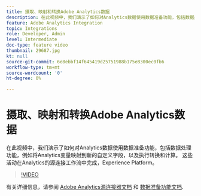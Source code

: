 ```yaml
---
title: 摄取、映射和转换Adobe Analytics数据
description: 在此视频中，我们演示了如何对Analytics数据使用数据准备功能，包括数据处理功能，例如将Analytics变量映射到新的自定义字段，以及执行转换和计算。 这些活动在Analytics的源连接工作流中完成，Experience Platform。
feature: Adobe Analytics Integration
topic: Integrations
role: Developer, Admin
level: Intermediate
doc-type: feature video
thumbnail: 29687.jpg
kt: null
source-git-commit: 6e8ebbf14f645419d25751988b175e8300ec0fb6
workflow-type: tm+mt
source-wordcount: '0'
ht-degree: 0%

---
```



# 摄取、映射和转换Adobe Analytics数据

在此视频中，我们演示了如何对Analytics数据使用数据准备功能，包括数据处理功能，例如将Analytics变量映射到新的自定义字段，以及执行转换和计算。 这些活动在Analytics的源连接工作流中完成，Experience Platform。

>[!VIDEO](https://video.tv.adobe.com/v/29687?quality=12&learn=on)

有关详细信息，请参阅 [Adobe Analytics源连接器文档](https://experienceleague.adobe.com/docs/experience-platform/sources/ui-tutorials/create/adobe-applications/analytics.html?lang=zh-Hans) 和 [数据准备功能文档](https://experienceleague.adobe.com/docs/experience-platform/data-prep/functions.html%3Flang%3Dsv).